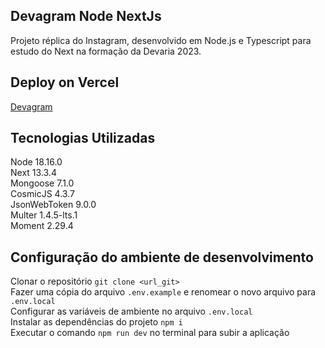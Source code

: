 ## Devagram Node NextJs
Projeto réplica do Instagram, desenvolvido em Node.js e Typescript para estudo do Next na formação da Devaria 2023.

## Deploy on Vercel
[Devagram](http://devagram2-node-nextjs-7i96og4gn-yaraanalysis.vercel.app)

## Tecnologias Utilizadas
Node 18.16.0 <br>
Next 13.3.4 <br>
Mongoose 7.1.0 <br>
CosmicJS 4.3.7 <br>
JsonWebToken 9.0.0 <br>
Multer 1.4.5-lts.1 <br>
Moment 2.29.4 <br>

## Configuração do ambiente de desenvolvimento
Clonar o repositório ```git clone <url_git>``` <br>
Fazer uma cópia do arquivo ```.env.example``` e renomear o novo arquivo para ```.env.local``` <br>
Configurar as variáveis de ambiente no arquivo ```.env.local``` <br>
Instalar as dependências do projeto ```npm i``` <br>
Executar o comando ```npm run dev``` no terminal para subir a aplicação <br>

